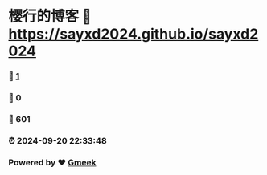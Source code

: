 # 樱行的博客 :link: https://sayxd2024.github.io/sayxd2024 
### :page_facing_up: [1](https://sayxd2024.github.io/sayxd2024/tag.html) 
### :speech_balloon: 0 
### :hibiscus: 601 
### :alarm_clock: 2024-09-20 22:33:48 
### Powered by :heart: [Gmeek](https://github.com/Meekdai/Gmeek)
